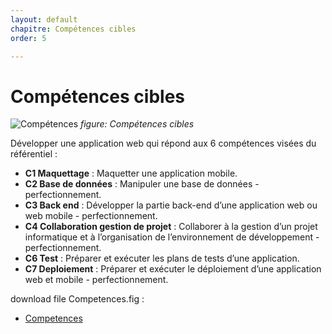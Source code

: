 ```yaml
---
layout: default
chapitre: Compétences cibles
order: 5

---
```


# Compétences cibles

![Compétences](/prototype/Compétences-cibles/images/Compétences-cibles.png)
*figure: Compétences cibles*

<!-- note -->

Développer une application web qui répond aux 6 compétences visées du référentiel :
- **C1 Maquettage** : Maquetter une application mobile.
- **C2 Base de données** : Manipuler une base de données - perfectionnement.
- **C3 Back end** : Développer la partie back-end d’une application web ou web mobile - perfectionnement.
- **C4 Collaboration gestion de projet** : Collaborer à la gestion d’un projet informatique et à l’organisation de l’environnement de développement - perfectionnement.
- **C6 Test** : Préparer et exécuter les plans de tests d’une application.
- **C7 Deploiement** : Préparer et exécuter le déploiement d’une application web et mobile - perfectionnement.

download file Competences.fig :
 - [Competences](/prototype/Compétences-cibles/Competences.fig "download")

<!-- new slide -->